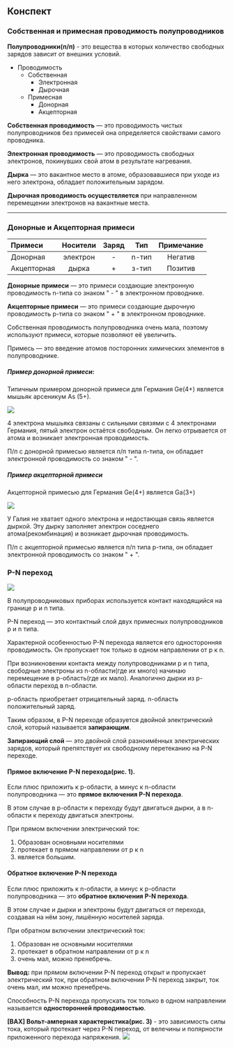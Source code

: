 ## Конспект

### Собственная и примесная проводимость полупроводников
**Полупроводники(п/п)** - это вещества в которых количество свободных зарядов зависит от внешних условий.

- Проводимость
    - Собственная
        - Электронная
        - Дырочная
    - Примесная
        - Донорная
        - Акцепторная
    
**Собственная проводимость** — это проводимость чистых полупроводников без примесей она определяется свойствами самого проводника.

**Электронная проводимость** — это проводимость свободных электронов, покинувших свой атом в результате нагревания.

**Дырка** — это вакантное место в атоме, образовавшиеся при уходе из него электрона, обладает положительным зарядом.

**Дырочная проводимость осуществляется** при направленном перемещении электронов на вакантные места.

***

### Донорные и Акцепторная примеси
| Примеси        | Носители           | Заряд  | Тип | Примечание |
| :------------- |:-------------:|:-----:|:-----: |:-----:|
| Донорная | электрон | - | n-тип | Негатив |
| Акцепторная | дырка | + | з-тип | Позитив |

**Донорные примеси** — это примеси создающие электронную проводимость n-типа со знаком " - " в электронном проводнике.

**Акцепторные примеси** — это примеси создающие дырочную проводимость p-типа со знаком " + " в электронном проводнике.

Собственная проводимость полупроводника очень мала, поэтому используют примеси, которые позволяют её увеличить.

Примесь — это введение атомов посторонних химических элементов в полупроводнике.

##### Пример донорной примеси:

Типичным примером донорной примеси для Германия Ge(4+) является мышьяк арсеникум As (5+).

![](images/1.png)

4 электрона мышьяка связаны с сильными связями с 4 электронами Германия, пятый электрон остаётся свободным. Он легко отрывается от атома и возникает электронная проводимость.

П/п с донорной примесью является п/п типа n-типа, он обладает электронной проводимость со знаком " - ".

##### Пример акцепторной примеси

Акцепторной примесью для Германия Ge(4+) является Ga(3+)

![](images/2.png)

У Галия не хватает одного электрона и недостающая связь является дыркой. Эту дырку заполняет электрон соседнего атома(рекомбинация) и возникает дырочная проводимость.

П/п с акцепторной примесью является п/п типа p-типа, он обладает электронной проводимость со знаком " + ".

### P-N переход

![](images/3.png)

В полупроводниковых приборах используется контакт находящийся на границе p и n типа.

P-N переход — это контактный слой двух примесных полупроводников p и n типа.

Характерной особенностью P-N перехода является его односторонняя проводимость. Он пропускает ток только в одном направлении от p к n.

При возникновении контакта между полупроводниками p и n типа, свободные электроны из n-области(где их много) начинаю перемещение в p-область(где их мало). Аналогично дырки из p-области переход в n-области.

p-область приобретает отрицательный заряд. n-область положительный заряд.

Таким образом, в P-N переходе образуется двойной электрический слой, который называется **запирающим**.

**Запирающий слой** — это двойной слой разноимённых электрических зарядов, который препятствует их свободному перетеканию на P-N переходе.

#### Прямое включение P-N перехода(рис. 1).
Если плюс приложить к p-области, а минус к n-области полупроводника — это **прямое включения P-N перехода**.

В этом случае в p-области к переходу будут двигаться дырки, а в n-области к переходу двигаться электроны.

При прямом включении электрический ток:

1) Образован основными носителями
2) протекает в прямом направлении от p к n
3) является большим.

#### Обратное включение P-N перехода
Если плюс приложить к n-области, а минус к p-области полупроводника — это **обратное включения P-N перехода**.

В этом случае и дырки и электроны будут двигаться от перехода, создавая на нём зону, лишённую носителей заряда.

При обратном включении электрический ток:
1) Образован не основными носителями
2) протекает в обратном направлении от p к n
3) очень мал, можно пренебречь.

**Вывод:** при прямом включении P-N переход открыт и пропускает электрический ток, при обратном включении P-N переход закрыт, ток очень мал, им можно пренебречь.

Способность P-N перехода пропускать ток только в одном направлении называется **односторонней проводимостью**.

**[ВАХ] Вольт-амперная характеристика(рис. 3)** - это зависимость силы тока, который протекает через P-N переход, от велечины и полярности приложенного перехода напряжения.
![](images/4.jpg)